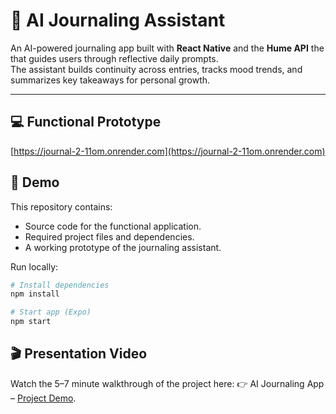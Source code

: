 # 📓 AI Journaling Assistant

An AI-powered journaling app built with **React Native** and the **Hume API**  the  that guides users through reflective daily prompts.  
The assistant builds continuity across entries, tracks mood trends, and summarizes key takeaways for personal growth.  

---
## 💻 Functional Prototype 
[https://journal-2-11om.onrender.com](https://journal-2-11om.onrender.com)

## 🚀 Demo 
This repository contains:  
- Source code for the functional application.  
- Required project files and dependencies.  
- A working prototype of the journaling assistant.

Run locally:
```bash
# Install dependencies
npm install

# Start app (Expo)
npm start
```
## 🎬 Presentation Video

Watch the 5–7 minute walkthrough of the project here:
👉 AI Journaling App – [Project Demo](https://www.youtube.com/watch?v=BEo1OmsmeAM).

